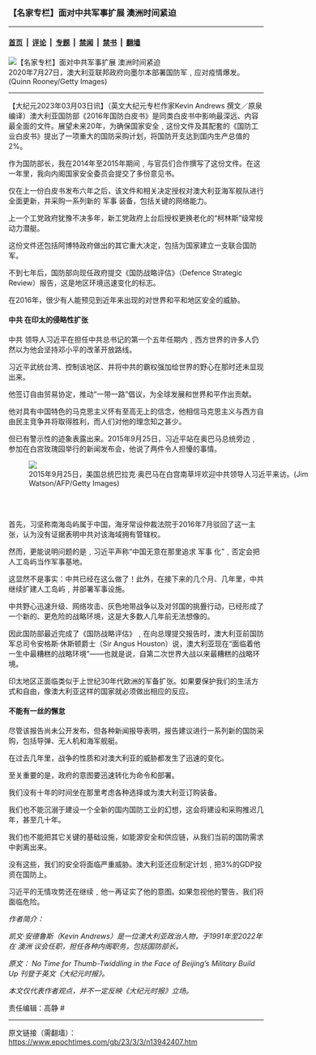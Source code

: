 ### 【名家专栏】面对中共军事扩展 澳洲时间紧迫

---

#### [首页](../../../..?n13942407) &nbsp;|&nbsp; [评论](../../../../../epoch-comment?n13942407) &nbsp;|&nbsp; [专题](../../../../../epoch-special?n13942407) &nbsp;|&nbsp; [禁闻](../../../../../epoch-news?n13942407) &nbsp;|&nbsp; [禁书](../../../../../books?n13942407) &nbsp;|&nbsp; [翻墙](https://github.com/gfw-breaker/nogfw/blob/master/README.md?n13942407)


<div><img alt="【名家专栏】面对中共军事扩展 澳洲时间紧迫" class="attachment-djy_600_400 size-djy_600_400 wp-post-image" src="https://i.epochtimes.com/assets/uploads/2023/03/id13942423-GettyImages-1259612869-700x420-600x400.jpg"/>
<div class="caption">
 2020年7月27日，澳大利亚联邦政府向墨尔本部署国防军﹐应对疫情爆发。(Quinn Rooney/Getty Images)
</div></div><hr/><div class="post_content" id="artbody" itemprop="articleBody">
 <!-- article content begin -->
 <p>
  【大纪元2023年03月03日讯】（英文大纪元专栏作家Kevin Andrews 撰文／原泉编译）澳大利亚国防部《2016年国防白皮书》是同类白皮书中影响最深远、内容最全面的文件。展望未来20年，为确保国家安全﹐这份文件及其配套的《国防工业白皮书》提出了一项重大的国防采购计划，将国防开支达到国内生产总值的2%。
 </p>
 <p>
  作为国防部长，我在2014年至2015年期间﹐与官员们合作撰写了这份文件。在这一年里，我向内阁国家安全委员会提交了多份意见书。
 </p>
 <p>
  仅在上一份白皮书发布六年之后，该文件和相关决定授权对澳大利亚海军舰队进行全面更新，并采购一系列新的
  <ok href="https://www.epochtimes.com/gb/tag/%E5%86%9B%E4%BA%8B.html">
   军事
  </ok>
  装备，包括关键的网络能力。
 </p>
 <p>
  上一个工党政府犹豫不决多年，新工党政府上台后授权更换老化的“柯林斯”级常规动力潜艇。
 </p>
 <p>
  这份文件还包括阿博特政府做出的其它重大决定，包括为国家建立一支联合国防军。
 </p>
 <p>
  不到七年后，国防部向现任政府提交《国防战略评估》（Defence Strategic Review）报告，这是地区环境迅速变化的标志。
 </p>
 <p>
  在2016年，很少有人能预见到近年来出现的对世界和平和地区安全的威胁。
 </p>
 <h4>
  <ok href="https://www.epochtimes.com/gb/tag/%E4%B8%AD%E5%85%B1.html">
   中共
  </ok>
  在印太的侵略性扩张
 </h4>
 <p>
  <ok href="https://www.epochtimes.com/gb/tag/%E4%B8%AD%E5%85%B1.html">
   中共
  </ok>
  领导人习近平在担任中共总书记的第一个五年任期内﹐西方世界的许多人仍然以为他会坚持邓小平的改革开放路线。
 </p>
 <p>
  习近平武统台湾、控制该地区、并将中共的霸权强加给世界的野心在那时还未显现出来。
 </p>
 <p>
  他签订自由贸易协定，推动“一带一路”倡议，为全球发展和世界和平作出贡献。
 </p>
 <p>
  他对具有中国特色的马克思主义怀有至高无上的信念，他相信马克思主义与西方自由民主竞争并将取得胜利，而人们对他的理念知之甚少。
 </p>
 <p>
  但已有警示性的迹象表露出来。2015年9月25日，习近平站在奥巴马总统旁边﹐参加在白宫玫瑰园举行的新闻发布会，他说了两件令人担懮的事情。
 </p>
 <figure class="wp-caption aligncenter" style="width: 602px">
  <ok href=" https://img.theepochtimes.com/assets/uploads/2015/09/01/GettyImages-489971338-600x354.jpg" rel="noreferrer noopener" target="_blank">
   <img class="" src="https://img.theepochtimes.com/assets/uploads/2015/09/01/GettyImages-489971338-600x354.jpg"/>
  </ok>
  <br/><figcaption class="wp-caption-text">
   2015年9月25日，美国总统巴拉克‧奥巴马在白宫南草坪欢迎中共领导人习近平来访。(Jim Watson/AFP/Getty Images)
  </figcaption><br/>
 </figure><br/>
 <p>
  首先，习坚称南海岛屿属于中国，海牙常设仲裁法院于2016年7月驳回了这一主张，认为没有证据表明中共对该海域拥有管辖权。
 </p>
 <p>
  然而，更能说明问题的是﹐习近平声称“中国无意在那里追求
  <ok href="https://www.epochtimes.com/gb/tag/%E5%86%9B%E4%BA%8B.html">
   军事
  </ok>
  化”﹐否定会把人工岛屿当作军事基地。
 </p>
 <p>
  这显然不是事实：中共已经在这么做了！此外，在接下来的几个月、几年里，中共继续扩建人工岛屿﹐并部署军事设施。
 </p>
 <p>
  中共野心迅速升级、网络攻击、灰色地带战争以及对邻国的挑舋行动，已经形成了一个新的、更危险的战略环境，这是大多数人几年前无法想像的。
 </p>
 <p>
  因此国防部最近完成了《国防战略评估》﹐在向总理提交报告时，澳大利亚前国防军总司令安格斯‧休斯顿爵士（Sir Angus Houston）说，澳大利亚现在“面临着他一生中最糟糕的战略环境”——也就是说，自第二次世界大战以来最糟糕的战略环境。
 </p>
 <p>
  印太地区正面临类似于上世纪30年代欧洲的军备扩张。如果要保护我们的生活方式和自由，像澳大利亚这样的国家就必须做出相应的反应。
 </p>
 <h4>
  不能有一丝的懈怠
 </h4>
 <p>
  尽管该报告尚未公开发布，但各种新闻报导表明，报告建议进行一系列新的国防采购，包括导弹、无人机和海军舰艇。
 </p>
 <p>
  在过去几年里，战争的性质和对澳大利亚的威胁都发生了迅速的变化。
 </p>
 <p>
  至关重要的是，政府的意图要迅速转化为命令和部署。
 </p>
 <p>
  我们没有十年的时间坐在那里考虑各种选择或为澳大利亚订购装备。
 </p>
 <p>
  我们也不能沉溺于建设一个全新的国内国防工业的幻想，这会将建设和采购推迟几年，甚至几十年。
 </p>
 <p>
  我们也不能把其它关键的基础设施，如能源安全和供应链，从我们当前的国防需求中剥离出来。
 </p>
 <p>
  没有这些，我们的安全将面临严重威胁。澳大利亚还应制定计划﹐把3%的GDP投资在国防上。
 </p>
 <p>
  习近平的无情攻势还在继续﹐他一再证实了他的意图。如果忽视他的警告，我们将面临危险。
 </p>
 <p>
  <em>
   作者简介：
  </em>
 </p>
 <p>
  <em>
   凯文‧安德鲁斯（Kevin Andrews）是一位澳大利亚政治人物，于1991年至2022年在
   <ok href="https://www.epochtimes.com/gb/tag/%E6%BE%B3%E6%B4%B2.html">
    澳洲
   </ok>
   议会任职，担任各种内阁职务，包括国防部长。
  </em>
 </p>
 <p>
  <em>
   原文：
   <ok href="https://www.theepochtimes.com/no-time-for-thumb-twiddling-in-the-face-of-beijings-military-build-up_5071636.html">
    No Time for Thumb-Twiddling in the Face of Beijing’s Military Build Up
   </ok>
   刊登于英文《大纪元时报》。
  </em>
 </p>
 <p>
  <em>
   本文仅代表作者观点，并不一定反映《大纪元时报》立场。
  </em>
 </p>
 <p>
  责任编辑：高静 #
 </p>
 <!-- article content end -->
 <div id="below_article_ad">
 </div>
</div>


---

原文链接（需翻墙）：https://www.epochtimes.com/gb/23/3/3/n13942407.htm